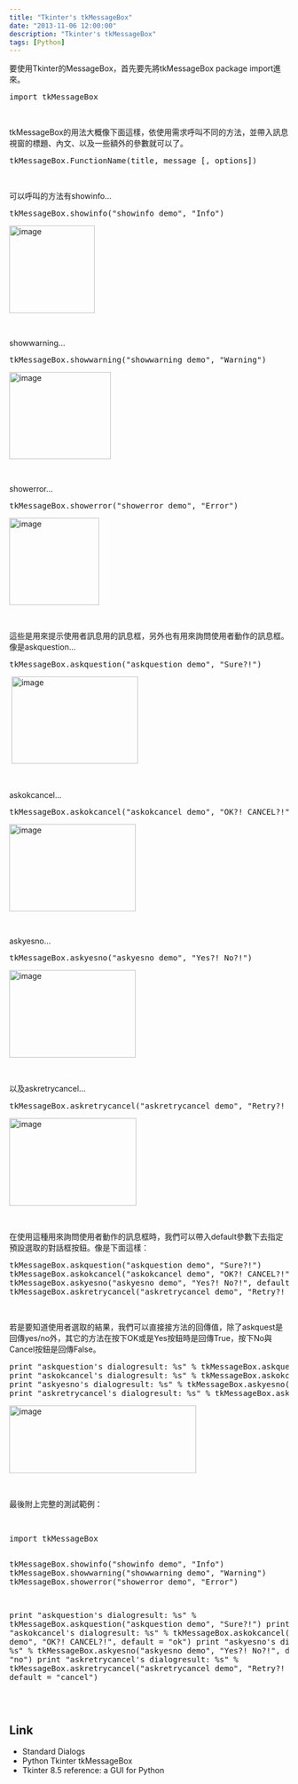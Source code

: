 ```yaml
---
title: "Tkinter's tkMessageBox"
date: "2013-11-06 12:00:00"
description: "Tkinter's tkMessageBox"
tags: [Python]
---
```


<p>
	要使用Tkinter的MessageBox，首先要先將tkMessageBox package import進來。</p>
<div class="wlWriterSmartContent" id="scid:812469c5-0cb0-4c63-8c15-c81123a09de7:b1560d12-116a-4caa-a9e2-8fba722dcd72" style="float: none; padding-bottom: 0px; padding-top: 0px; padding-left: 0px; margin: 0px; display: inline; padding-right: 0px">
	<pre class="py" name="code">
import tkMessageBox</pre>
</div>
<p>
	 </p>
<p>
	tkMessageBox的用法大概像下面這樣，依使用需求呼叫不同的方法，並帶入訊息視窗的標題、內文、以及一些額外的參數就可以了。</p>
<div class="wlWriterSmartContent" id="scid:812469c5-0cb0-4c63-8c15-c81123a09de7:10d1b7de-da62-43d7-b9dc-fc07fe8eaa97" style="float: none; padding-bottom: 0px; padding-top: 0px; padding-left: 0px; margin: 0px; display: inline; padding-right: 0px">
	<pre class="py" name="code">
tkMessageBox.FunctionName(title, message [, options])</pre>
</div>
<p>
	 </p>
<p>
	可以呼叫的方法有showinfo...</p>
<div class="wlWriterSmartContent" id="scid:812469c5-0cb0-4c63-8c15-c81123a09de7:f2de087b-e2c5-4e4f-b56c-35244d8632b8" style="float: none; padding-bottom: 0px; padding-top: 0px; padding-left: 0px; margin: 0px; display: inline; padding-right: 0px">
	<pre class="py" name="code">
tkMessageBox.showinfo("showinfo demo", "Info")</pre>
</div>
<p>
	<img alt="image" border="0" height="158" src="\images\posts8afb04c-a628-48db-a86a-fbc1a641f7a7\image_thumb.png" style="border-top: 0px; border-right: 0px; border-bottom: 0px; border-left: 0px" width="154" /></p>
<p>
	 </p>
<p>
	showwarning...</p>
<div class="wlWriterSmartContent" id="scid:812469c5-0cb0-4c63-8c15-c81123a09de7:2d14f2fa-6311-4a85-8092-1cbae3d10385" style="float: none; padding-bottom: 0px; padding-top: 0px; padding-left: 0px; margin: 0px; display: inline; padding-right: 0px">
	<pre class="py" name="code">
tkMessageBox.showwarning("showwarning demo", "Warning")</pre>
</div>
<p>
	<img alt="image" border="0" height="157" src="\images\posts8afb04c-a628-48db-a86a-fbc1a641f7a7\image_thumb_1.png" style="border-top: 0px; border-right: 0px; border-bottom: 0px; border-left: 0px" width="183" /></p>
<p>
	 </p>
<p>
	showerror...</p>
<div class="wlWriterSmartContent" id="scid:812469c5-0cb0-4c63-8c15-c81123a09de7:c838195e-cd17-4cb1-a3fe-5fa57f886857" style="float: none; padding-bottom: 0px; padding-top: 0px; padding-left: 0px; margin: 0px; display: inline; padding-right: 0px">
	<pre class="py" name="code">
tkMessageBox.showerror("showerror demo", "Error")</pre>
</div>
<p>
	<img alt="image" border="0" height="157" src="\images\posts8afb04c-a628-48db-a86a-fbc1a641f7a7\image_thumb_2.png" style="border-top: 0px; border-right: 0px; border-bottom: 0px; border-left: 0px" width="162" /></p>
<p>
	 </p>
<p>
	這些是用來提示使用者訊息用的訊息框，另外也有用來詢問使用者動作的訊息框。像是askquestion...</p>
<div class="wlWriterSmartContent" id="scid:812469c5-0cb0-4c63-8c15-c81123a09de7:c7900751-2039-472d-949f-c5d29e7ad1a5" style="float: none; padding-bottom: 0px; padding-top: 0px; padding-left: 0px; margin: 0px; display: inline; padding-right: 0px">
	<pre class="py" name="code">
tkMessageBox.askquestion("askquestion demo", "Sure?!")</pre>
</div>
<p>
	 <img alt="image" border="0" height="157" src="\images\posts8afb04c-a628-48db-a86a-fbc1a641f7a7\image_thumb_3.png" style="border-top: 0px; border-right: 0px; border-bottom: 0px; border-left: 0px" width="228" /></p>
<p>
	 </p>
<p>
	askokcancel...</p>
<div class="wlWriterSmartContent" id="scid:812469c5-0cb0-4c63-8c15-c81123a09de7:61919101-e8d2-4c47-8ad8-9f7fb0bb83e8" style="float: none; padding-bottom: 0px; padding-top: 0px; padding-left: 0px; margin: 0px; display: inline; padding-right: 0px">
	<pre class="py" name="code">
tkMessageBox.askokcancel("askokcancel demo", "OK?! CANCEL?!")</pre>
</div>
<p>
	<img alt="image" border="0" height="157" src="\images\posts8afb04c-a628-48db-a86a-fbc1a641f7a7\image_thumb_4.png" style="border-top: 0px; border-right: 0px; border-bottom: 0px; border-left: 0px" width="228" /></p>
<p>
	 </p>
<p>
	askyesno...</p>
<div class="wlWriterSmartContent" id="scid:812469c5-0cb0-4c63-8c15-c81123a09de7:6fe2863f-b1d7-49ae-b53c-41c05a9c3c88" style="float: none; padding-bottom: 0px; padding-top: 0px; padding-left: 0px; margin: 0px; display: inline; padding-right: 0px">
	<pre class="py" name="code">
tkMessageBox.askyesno("askyesno demo", "Yes?! No?!")</pre>
</div>
<p>
	<img alt="image" border="0" height="158" src="\images\posts8afb04c-a628-48db-a86a-fbc1a641f7a7\image_thumb_5.png" style="border-top: 0px; border-right: 0px; border-bottom: 0px; border-left: 0px" width="228" /></p>
<p>
	 </p>
<p>
	以及askretrycancel...</p>
<div class="wlWriterSmartContent" id="scid:812469c5-0cb0-4c63-8c15-c81123a09de7:be959d35-3281-485a-bd5b-f356ac5bad04" style="float: none; padding-bottom: 0px; padding-top: 0px; padding-left: 0px; margin: 0px; display: inline; padding-right: 0px">
	<pre class="py" name="code">
tkMessageBox.askretrycancel("askretrycancel demo", "Retry?! Cancel?!")</pre>
</div>
<p>
	<img alt="image" border="0" height="158" src="\images\posts8afb04c-a628-48db-a86a-fbc1a641f7a7\image_thumb_6.png" style="border-top: 0px; border-right: 0px; border-bottom: 0px; border-left: 0px" width="229" /></p>
<p>
	 </p>
<p>
	在使用這種用來詢問使用者動作的訊息框時，我們可以帶入default參數下去指定預設選取的對話框按鈕。像是下面這樣：</p>
<div class="wlWriterSmartContent" id="scid:812469c5-0cb0-4c63-8c15-c81123a09de7:7e17a59a-3ad3-4f55-8760-4dabd1d7d0db" style="float: none; padding-bottom: 0px; padding-top: 0px; padding-left: 0px; margin: 0px; display: inline; padding-right: 0px">
	<pre class="py" name="code">
tkMessageBox.askquestion("askquestion demo", "Sure?!")
tkMessageBox.askokcancel("askokcancel demo", "OK?! CANCEL?!", default = "ok")
tkMessageBox.askyesno("askyesno demo", "Yes?! No?!", default = "no")
tkMessageBox.askretrycancel("askretrycancel demo", "Retry?! Cancel?!", default = "cancel")</pre>
</div>
<p>
	 </p>
<p>
	若是要知道使用者選取的結果，我們可以直接接方法的回傳值，除了askquest是回傳yes/no外，其它的方法在按下OK或是Yes按鈕時是回傳True，按下No與Cancel按鈕是回傳False。</p>
<div class="wlWriterSmartContent" id="scid:812469c5-0cb0-4c63-8c15-c81123a09de7:8aa013a6-6d7b-4ff5-a501-383c5e454c11" style="float: none; padding-bottom: 0px; padding-top: 0px; padding-left: 0px; margin: 0px; display: inline; padding-right: 0px">
	<pre class="py" name="code">
print "askquestion's dialogresult: %s" % tkMessageBox.askquestion("askquestion demo", "Sure?!")
print "askokcancel's dialogresult: %s" % tkMessageBox.askokcancel("askokcancel demo", "OK?! CANCEL?!", default = "ok")
print "askyesno's dialogresult: %s" % tkMessageBox.askyesno("askyesno demo", "Yes?! No?!", default = "no")
print "askretrycancel's dialogresult: %s" % tkMessageBox.askretrycancel("askretrycancel demo", "Retry?! Cancel?!", default = "cancel")</pre>
</div>
<p>
	<img alt="image" border="0" height="122" src="\images\posts8afb04c-a628-48db-a86a-fbc1a641f7a7\image_thumb_7.png" style="border-top: 0px; border-right: 0px; border-bottom: 0px; border-left: 0px" width="337" /></p>
<p>
	 </p>
<p>
	最後附上完整的測試範例：</p>
<p>
	 </p>
<div class="wlWriterSmartContent" id="scid:812469c5-0cb0-4c63-8c15-c81123a09de7:a5a87086-1222-4adf-b934-da5cd06c588b" style="float: none; padding-bottom: 0px; padding-top: 0px; padding-left: 0px; margin: 0px; display: inline; padding-right: 0px">
	<pre class="py" name="code">
import tkMessageBox

tkMessageBox.showinfo("showinfo demo", "Info")
tkMessageBox.showwarning("showwarning demo", "Warning")
tkMessageBox.showerror("showerror demo", "Error")

print "askquestion's dialogresult: %s" % tkMessageBox.askquestion("askquestion demo", "Sure?!")
print "askokcancel's dialogresult: %s" % tkMessageBox.askokcancel("askokcancel demo", "OK?! CANCEL?!", default = "ok")
print "askyesno's dialogresult: %s" % tkMessageBox.askyesno("askyesno demo", "Yes?! No?!", default = "no")
print "askretrycancel's dialogresult: %s" % tkMessageBox.askretrycancel("askretrycancel demo", "Retry?! Cancel?!", default = "cancel")</pre>
</div>
<p>
	 </p>
<h2>
	Link</h2>
<ul>
	<li>
		Standard Dialogs</li>
	<li>
		Python Tkinter tkMessageBox</li>
	<li>
		Tkinter 8.5 reference: a GUI for Python</li>
</ul>
